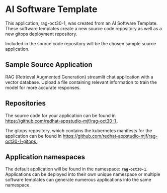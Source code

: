 # AI Software Template

This application, rag-oct30-1, was created from an AI Software Template. These software templates create a new source code repository as well as a new gitops deployment repository.

Included in the source code repository will be the chosen sample source application.

## Sample Source Application

RAG (Retrieval Augmented Generation) streamlit chat application with a vector database. Upload a file containing relevant information to train the model for more accurate responses.

## Repositories

The source code for your application can be found in [https://github.com/redhat-appstudio-mjf/rag-oct30-1 ](https://github.com/redhat-appstudio-mjf/rag-oct30-1 ).
 
The gitops repository, which contains the kubernetes manifests for the application can be found in 
[https://github.com/redhat-appstudio-mjf/rag-oct30-1-gitops ](https://github.com/redhat-appstudio-mjf/rag-oct30-1-gitops ). 

## Application namespaces 

The default application will be found in the namespace: **`rag-oct30-1`**. Applications can be deployed into their own unique namespace or multiple software templates can generate numerous applications into the same namespace.